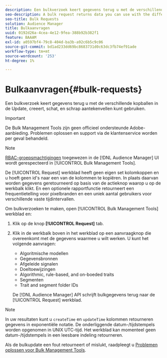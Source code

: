 ```yaml
---
description: Een bulkverzoek keert gegevens terug u met de verschillende kopballen in de Update, creeert, schat, en schrap aantekenvellen kunt gebruiken.
seo-description: A bulk request returns data you can use with the different headers in the Update, Create, Estimate, and Delete worksheets.
seo-title: Bulk Requests
solution: Audience Manager
title: Bulkaanvragen
uuid: 0192d26a-4cea-4e12-9fea-388b92b382f1
feature: BAAAM
exl-id: a0597bf4-79c8-404d-ba3b-a92c6b5c9c06
source-git-commit: bd1ad233dd69bc8683731d0c63dc3fb74ef91ade
workflow-type: tm+mt
source-wordcount: '253'
ht-degree: 1%

---
```


# Bulkaanvragen{#bulk-requests}

Een bulkverzoek keert gegevens terug u met de verschillende kopballen in de Update, creeert, schat, en schrap aantekenvellen kunt gebruiken.

>[!IMPORTANT]
>
>De Bulk Management Tools zijn geen officieel ondersteunde Adobe-aanbieding. Problemen oplossen en support via de klantenservice worden per geval behandeld.

<!-- 

t_bulk_requests.xml

 -->

>[!NOTE]
>
>[RBAC-groepsmachtigingen](../../features/administration/administration-overview.md) toegewezen in de [!DNL Audience Manager] UI wordt gerespecteerd in [!UICONTROL Bulk Management Tools].

De [!UICONTROL Request] werkblad heeft geen eigen set kolomkoppen en u hoeft geen id&#39;s naar een van de kolommen te kopiëren. In plaats daarvan worden gegevens geretourneerd op basis van de actieknop waarop u op de werkbalk klikt. En een optionele rapportfunctie retourneert een frequentietelling voor pixelbranden en een uniek aantal gebruikers voor verschillende vaste tijdintervallen.

Om bulkverzoeken te maken, open [!UICONTROL Bulk Management Tools] werkblad en:

1. Klik op de knop **[!UICONTROL Request]** tab.
2. Klik in de werkbalk boven in het werkblad op een aanvraagknop die overeenkomt met de gegevens waarmee u wilt werken. U kunt het volgende aanvragen:

   * Algoritmische modellen
   * Gegevensbronnen
   * Afgeleide signalen
   * Doeltoewijzingen
   * Algorithmic, rule-based, and on-boeded traits
   * Segmenten 
   * Trait and segment folder IDs

   De [!DNL Audience Manager] API schrijft bulkgegevens terug naar de [!UICONTROL Request] werkblad.

>[!NOTE]
>
>In uw resultaten kunt u `createTime` en `updateTime` kolommen retourneren gegevens in exponentiële notatie. De onderliggende datum-/tijdstempels worden opgenomen in UNIX UTC-tijd. Het werkblad kan momenteel geen datum-/tijdstempels in een leesbare indeling retourneren.

Als de bulkupdate een fout retourneert of mislukt, raadpleegt u [Problemen oplossen voor Bulk Management Tools](../../reference/bulk-management-tools/bulk-troubleshooting.md).

